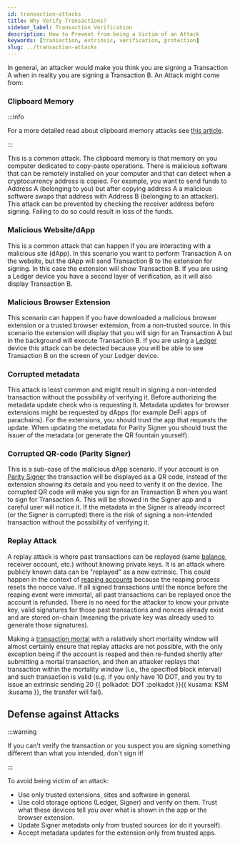 ```yaml
---
id: transaction-attacks
title: Why Verify Transactions?
sidebar_label: Transaction Verification
description: How to Prevent from being a Victim of an Attack
keywords: [transaction, extrinsic, verification, protection]
slug: ../transaction-attacks
---
```


In general, an attacker would make you think you are signing a Transaction A when in reality you are
signing a Transaction B. An Attack might come from:

### Clipboard Memory

:::info

For a more detailed read about clipboard memory attacks see
[this article](https://www.kaspersky.com/blog/cryptoshuffler-bitcoin-stealer/19976/).

:::

This is a common attack. The clipboard memory is that memory on you computer dedicated to copy-paste
operations. There is malicious software that can be remotely installed on your computer and that can
detect when a cryptocurrency address is copied. For example, you want to send funds to Address A
(belonging to you) but after copying address A a malicious software swaps that address with Address
B (belonging to an attacker). This attack can be prevented by checking the receiver address before
signing. Failing to do so could result in loss of the funds.

### Malicious Website/dApp

This is a common attack that can happen if you are interacting with a malicious site (dApp). In this
scenario you want to perform Transaction A on the website, but the dApp will send Transaction B to
the extension for signing. In this case the extension will show Transaction B. If you are using a
Ledger device you have a second layer of verification, as it will also display Transaction B.

### Malicious Browser Extension

This scenario can happen if you have downloaded a malicious browser extension or a trusted browser
extension, from a non-trusted source. In this scenario the extension will display that you will sign
for an Transaction A but in the background will execute Transaction B. If you are using a
[Ledger](https://www.ledger.com/) device this attack can be detected because you will be able to see
Transaction B on the screen of your Ledger device.

### Corrupted metadata

This attack is least common and might result in signing a non-intended transaction without the
possibility of verifying it. Before authorizing the metadata update check who is requesting it.
Metadata updates for browser extensions might be requested by dApps (for example DeFi apps of
parachains). For the extensions, you should trust the app that requests the update. When updating
the metadata for Parity Signer you should trust the issuer of the metadata (or generate the QR
fountain yourself).

### Corrupted QR-code (Parity Signer)

This is a sub-case of the malicious dApp scenario. If your account is on
[Parity Signer](https://www.parity.io/technologies/signer/) the transaction will be displayed as a
QR code, instead of the extension showing its details and you need to verify it on the device. The
corrupted QR code will make you sign for an Transaction B when you want to sign for Transaction A.
This will be showed in the Signer app and a careful user will notice it. If the metadata in the
Signer is already incorrect (or the Signer is corrupted) there is the risk of signing a non-intended
transaction without the possibility of verifying it.

### Replay Attack

A replay attack is where past transactions can be replayed (same [balance](#balance-transfers),
receiver account, etc.) without knowing private keys. It is an attack where publicly known data can
be "replayed" as a new extrinsic. This could happen in the context of
[reaping accounts](../learn/learn-accounts.md#existential-deposit-and-reaping) because the reaping
process resets the nonce value. If all signed transactions until the nonce before the reaping event
were immortal, all past transactions can be replayed once the account is refunded. There is no need
for the attacker to know your private key, valid signatures for those past transactions and nonces
already exist and are stored on-chain (meaning the private key was already used to generate those
signatures).

Making a [transaction mortal](../learn/learn-transactions.md#mortal-and-immortal-extrinsics) with a
relatively short mortality window will almost certainly ensure that replay attacks are not possible,
with the only exception being if the account is reaped and then re-funded shortly after submitting a
mortal transaction, and then an attacker replays that transaction within the mortality window (i.e.,
the specified block interval) and such transaction is valid (e.g. if you only have 10 DOT, and you
try to issue an extrinsic sending 20 {{ polkadot: DOT :polkadot }}{{ kusama: KSM :kusama }}, the
transfer will fail).

## Defense against Attacks

:::warning

If you can't verify the transaction or you suspect you are signing something different than what you
intended, don't sign it!

:::

To avoid being victim of an attack:

- Use only trusted extensions, sites and software in general.
- Use cold storage options (Ledger, Signer) and verify on them. Trust what these devices tell you
  over what is shown in the app or the browser extension.
- Update Signer metadata only from trusted sources (or do it yourself).
- Accept metadata updates for the extension only from trusted apps.
